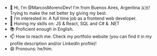 - 👋 Hi, I’m @MarcosMorenoDev! I'm from Buenos Aires, Argentina 🇦🇷! Trying to make the net better by giving my best.
- 👀 I’m interested in: A full time job as a frontend web developer.
- 🌱 Honing my skills on: JS & React, SQL and C# & .NET
- 📚 Proficient enough in English.
- 📫 How to reach me: Check my portfolio website (you can find it in my profile description and/or LinkedIn profile)!
- 😄 Pronouns: he/him.
  
<!---
MarcosMorenoDev/MarcosMorenoDev is a ✨ special ✨ repository because its `README.md` (this file) appears on your GitHub profile.
You can click the Preview link to take a look at your changes.
--->
